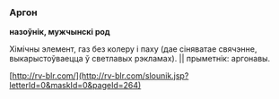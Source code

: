 ### Аргон
**назоўнік, мужчынскі род**

Хімічны элемент, газ без колеру і паху (дае сіняватае свячэнне, выкарыстоўваецца ў светлавых рэкламах). || прыметнік: аргонавы.

<a rel="author">[http://rv-blr.com/](http://rv-blr.com/slounik.jsp?letterId=0&maskId=0&pageId=264)</a>
